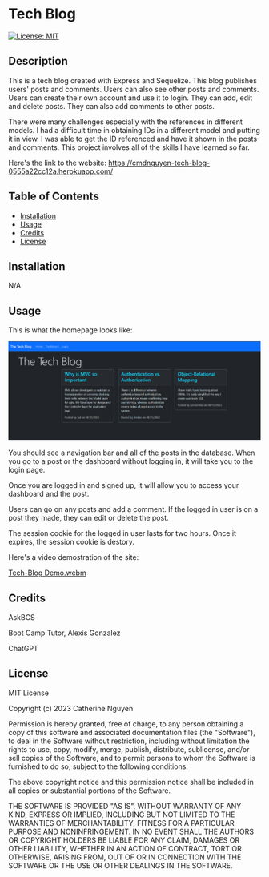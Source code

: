 # Tech Blog

[![License: MIT](https://img.shields.io/badge/License-MIT-yellow.svg)](https://opensource.org/licenses/MIT)

## Description

This is a tech blog created with Express and Sequelize. This blog publishes users' posts and comments. Users can also see other posts and comments. Users can create their own account and use it to login. They can add, edit and delete posts. They can also add comments to other posts. 

There were many challenges especially with the references in different models. I had a difficult time in obtaining IDs in a different model and putting it in view. I was able to get the ID referenced and have it shown in the posts and comments. This project involves all of the skills I have learned so far.

Here's the link to the website: https://cmdnguyen-tech-blog-0555a22cc12a.herokuapp.com/

## Table of Contents 

- [Installation](#installation)
- [Usage](#usage)
- [Credits](#credits)
- [License](#license)

## Installation

N/A

## Usage

This is what the homepage looks like:

![HomePage](./assets/homepage.png)

You should see a navigation bar and all of the posts in the database. When you go to a post or the dashboard without logging in, it will take you to the login page.

Once you are logged in and signed up, it will allow you to access your dashboard and the post.

Users can go on any posts and add a comment. If the logged in user is on a post they made, they can edit or delete the post.

The session cookie for the logged in user lasts for two hours. Once it expires, the session cookie is destory.

Here's a video demostration of the site:

[Tech-Blog Demo.webm](https://github.com/cmdnguyen/Tech-Blog/assets/131038401/a8e6bbca-9cd4-4482-8480-8b16361983b1)

## Credits

AskBCS

Boot Camp Tutor, Alexis Gonzalez

ChatGPT

## License

MIT License

Copyright (c) 2023 Catherine Nguyen

Permission is hereby granted, free of charge, to any person obtaining a copy of this software and associated documentation files (the "Software"), to deal in the Software without restriction, including without limitation the rights to use, copy, modify, merge, publish, distribute, sublicense, and/or sell copies of the Software, and to permit persons to whom the Software is furnished to do so, subject to the following conditions:

The above copyright notice and this permission notice shall be included in all copies or substantial portions of the Software.

THE SOFTWARE IS PROVIDED "AS IS", WITHOUT WARRANTY OF ANY KIND, EXPRESS OR IMPLIED, INCLUDING BUT NOT LIMITED TO THE WARRANTIES OF MERCHANTABILITY, FITNESS FOR A PARTICULAR PURPOSE AND NONINFRINGEMENT. IN NO EVENT SHALL THE AUTHORS OR COPYRIGHT HOLDERS BE LIABLE FOR ANY CLAIM, DAMAGES OR OTHER LIABILITY, WHETHER IN AN ACTION OF CONTRACT, TORT OR OTHERWISE, ARISING FROM, OUT OF OR IN CONNECTION WITH THE SOFTWARE OR THE USE OR OTHER DEALINGS IN THE SOFTWARE.
